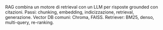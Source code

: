 RAG combina un motore di retrieval con un LLM per risposte grounded con citazioni.
Passi: chunking, embedding, indicizzazione, retrieval, generazione.
Vector DB comuni: Chroma, FAISS. Retriever: BM25, denso, multi-query, re-ranking.
